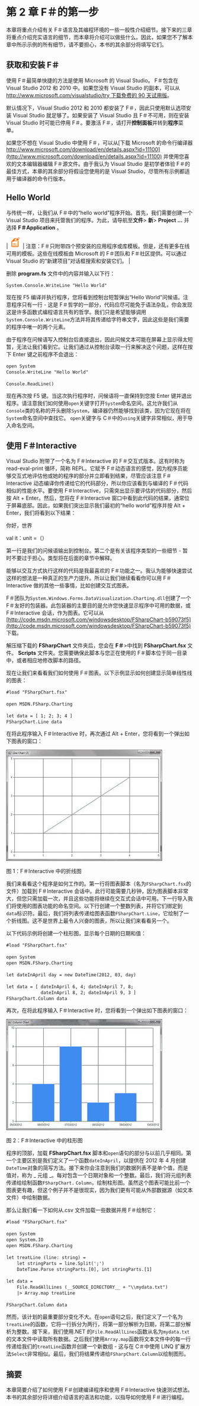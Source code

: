 # 第 2 章 F＃的第一步

本章将重点介绍有关 F＃语言及其编程环境的一些一般性介绍细节。接下来的三章将重点介绍充实语言的细节，而本章将介绍可以做些什么。因此，如果您不了解本章中所示示例的所有细节，请不要担心，本书的其余部分将填写它们。

## 获取和安装 F＃

使用 F＃最简单快捷的方法是使用 Microsoft 的 Visual Studio。 F＃包含在 Visual Studio 2012 和 2010 中。如果您没有 Visual Studio 的副本，可以从 [http://www.microsoft.com/visualstudio/try 下载免费的 90 天试用版](http://www.microsoft.com/visualstudio/try)。

默认情况下，Visual Studio 2012 和 2010 都安装了 F＃，因此只使用默认选项安装 Visual Studio 就足够了。如果安装了 Visual Studio 且 F＃不可用，则在安装 Visual Studio 时可能已停用 F＃。要激活 F＃，请打开**控制面板**并转到**程序**菜单。

如果您不想在 Visual Studio 中使用 F＃，可以从[下载 Microsoft 的命令行编译器 http://www.microsoft.com/download/en/details.aspx?id=11100](http://www.microsoft.com/download/en/details.aspx?id=11100) 并使用您喜欢的文本编辑器编辑 F＃源文件。由于我认为 Visual Studio 是初学者体验 F＃的最佳方式，本章的其余部分将假设您使用的是 Visual Studio，尽管所有示例都适用于编译器的命令行版本。

## Hello World

与传统一样，让我们​​从 F＃中的“hello world”程序开始。首先，我们需要创建一个 Visual Studio 项目来托管我们的程序。为此，请导航至**文件**&gt; **新**&gt; **Project ...** 并选择 **F＃Application** 。

| ![](img/note.png) | 注意：F＃只附带四个预安装的应用程序或库模板。但是，还有更多在线可用的模板。这些在线模板由 Microsoft 的 F＃团队和 F＃社区提供。可以通过 Visual Studio 的“新建项目”对话框搜索和安装它们。 |

删除 **program.fs** 文件中的内容并输入以下行：

```
System.Console.WriteLine "Hello World"

```

现在按 F5 编译并执行程序，您将看到控制台短暂弹出“Hello World”问候语。注意程序只有一行 - 这是 F＃哲学的一部分，代码应尽可能免于语法杂乱，你会发现这是许多函数式编程语言共有的哲学。我们只是希望能够调用`System.Console.WriteLine`方法并将其传递给字符串文字，因此这些是我们需要的程序中唯一的两个元素。

由于程序在问候语写入控制台后直接退出，因此问候文本可能在屏幕上显示得太短暂，无法让我们看到它。让我们通过从控制台读取一行来解决这个问题，这样在按下 Enter 键之前程序不会退出：

```
open System
Console.WriteLine "Hello World"

Console.ReadLine()

```

现在再次按 F5 键。当这次执行程序时，问候语将一直保持到您按 Enter 键并退出程序。请注意我们如何使用`open`关键字打开`System`命名空间。这允许我们从`Console`类的名称的开头删除`System`，编译器仍然能够找到该类，因为它现在将在`System`命名空间中查找它。 `open`关键字与 C＃中的`using`关键字非常相似，用于导入命名空间。

## 使用 F＃Interactive

Visual Studio 附带了一个名为 F＃Interactive 的 F＃交互式版本。这有时称为 read-eval-print 循环，简称 REPL。它赋予 F＃动态语言的感觉，因为程序员能够交互式地评估他或她的程序的部分并立即看到结果，尽管应该注意 F＃Interactive 动态编译你传递给它的代码部分，所以你应该看到与编译的 F＃代码相似的性能水平。要使用 F＃Interactive，只需突出显示要评估的代码部分，然后按 Alt + Enter。然后，您将在 F＃Interactive 窗口中看到此代码的结果，通常位于屏幕底部。因此，如果我们突出显示我们最初的“hello world”程序并按 Alt + Enter，我们将看到以下结果：

你好，世界

val it：unit =（）

第一行是我们的问候语输出到控制台。第二个是有关该程序类型的一些细节 - 暂时不要过于担心。类型将在后面的章节中解释。

能够以交互方式执行这样的代码是我最喜欢的 F＃功能之一。我认为能够快速尝试这样的想法是一种真正的生产力提升。所以让我们继续看看你可以用 F＃Interactive 做的其他一些事情，比如创建交互式图表。

F＃团队为`System.Windows.​Forms.DataVisua​lization.Charti​ng.dll`创建了一个 F＃友好的包装器。此包装器的主要目的是允许您快速显示程序中可用的数据，或 F＃Interactive 会话，作为图表。它可以从 [http://code.msdn.microsoft.com/windowsdesktop/FSharpChart-b59073f5](http://code.msdn.microsoft.com/windowsdesktop/FSharpChart-b59073f5) 下载。

解压缩下载的 **FSharpChart** 文件夹后，您会在 **F＃**&gt;中找到 **FSharpChart.fsx** 文件。 **Scripts** 文件夹。您需要确保此脚本与您正在使用的 F＃脚本位于同一目录中，或者相应地修改脚本的路径。

现在让我们来看看我们如何使用 F＃图表。以下示例显示如何创建显示简单线性线的图表：

```
#load "FSharpChart.fsx"

open MSDN.FSharp.Charting

let data = [ 1; 2; 3; 4 ]
FSharpChart.Line data

```

在将此程序输入 F＃Interactive 时，再次通过 Alt + Enter，您将看到一个弹出如下图表的窗口：

![](img/image002.jpg)

图 1：F＃Interactive 中的折线图

我们来看看这个程序是如何工作的。第一行将图表脚本（名为`FSharpChart.fsx`的文件）加载到 F＃Interactive 会话中。此行可能需要几秒钟，因为图表脚本非常大，但您只需加载一次，并且这些功能将继续在交互式会话中可用。下一行导入我们将使用的图表功能的命名空间。以下行创建一个整数列表，并将它们绑定到`data`标识符。最后，我们将列表传递给图表函数`FSharpChart.Line`，它绘制了一个折线图。这不是世界上最令人兴奋的图表，所以让我们来看看另一个。

以下代码示例将创建一个柱形图，显示每个日期的日期和值：

```
#load "FSharpChart.fsx"

open System
open MSDN.FSharp.Charting

let dateInApril day = new DateTime(2012, 03, day)

let data = [ dateInApril 6, 4; dateInApril 7, 8;
             dateInApril 8, 2; dateInApril 9, 3 ]
FSharpChart.Column data

```

再次，在将此程序输入 F＃Interactive 时，您将看到一个弹出如下图表的窗口：

![](img/image003.jpg)

图 2：F＃Interactive 中的柱形图

程序的顶部，加载 **FSharpChart.fsx** 脚本和`open`语句的部分与以前几乎相同。第一个主要区别是我们定义了一个函数`dateInApril`，以提供在 2012 年 4 月创建`DateTime`对象的简写方法。接下来你会注意到我们的数据列表不是单个值，而是值对，称为 _ 元组 _。每对包含一个日期对象和一个整数。最后，我们将元组列表传递给绘制函数`FSharpChart.` `Column`，绘制柱形图。虽然这个图表可能比前一个图表更有趣，但这个例子并不是很现实，因为我们更有可能从外部数据源（如文本文件）中绘制数据。

那么让我们看一下如何从.csv 文件加载一些数据并用 F＃绘制它：

```
#load "FSharpChart.fsx"

open System
open System.IO
open MSDN.FSharp.Charting

let treatLine (line: string) =
    let stringParts = line.Split(';')
    DateTime.Parse stringParts.[0], int stringParts.[1]

let data =
    File.ReadAllLines (__SOURCE_DIRECTORY__ + "\\mydata.txt") 
    |> Array.map treatLine

FSharpChart.Column data

```

然而，该计划的最重要部分变化不大。在`open`语句之后，我们定义了一个名为`treatLine`的函数，它将一行拆分为两行，将第一部分解析为日期，将第二部分解析为整数。接下来，我们使用.NET 的`File.ReadAllLines`函数从名为`mydata.txt`的文本文件中读取所有数据。之后我们使用`Array.map`函数将文本文件中的每一行传递给我们的`treatLine`函数并创建一个新数组 - 这与在 C＃中使用 LINQ 扩展方法`Select`非常相似。最后，我们将结果传递给`FSharpChart.Column`以绘制图形。

## 摘要

本章简要介绍了如何使用 F＃创建编译程序和使用 F＃Interactive 快速测试想法。本书的其余部分将详细介绍语言的语法和功能，以指导如何使用 F＃进行编程。